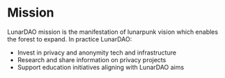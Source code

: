 # Mission

LunarDAO mission is the manifestation of lunarpunk vision which enables the forest to expand. In practice LunarDAO:

- Invest in privacy and anonymity tech and infrastructure  
- Research and share information on privacy projects  
- Support education initiatives aligning with LunarDAO aims

